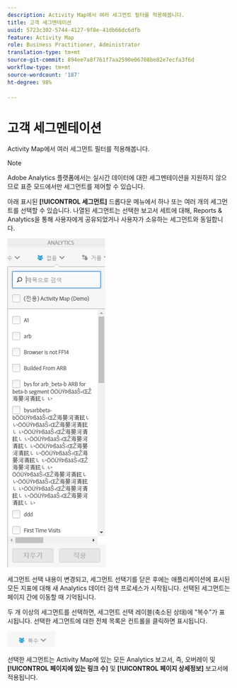 ```yaml
---
description: Activity Map에서 여러 세그먼트 필터를 적용해봅니다.
title: 고객 세그멘테이션
uuid: 5723c302-5744-4127-9f8e-41db66dc6dfb
feature: Activity Map
role: Business Practitioner, Administrator
translation-type: tm+mt
source-git-commit: 894ee7a8f761f7aa2590e06708be82e7ecfa3f6d
workflow-type: tm+mt
source-wordcount: '187'
ht-degree: 98%

---
```



# 고객 세그멘테이션

Activity Map에서 여러 세그먼트 필터를 적용해봅니다.

>[!NOTE]
>
>Adobe Analytics 플랫폼에서는 실시간 데이터에 대한 세그멘테이션을 지원하지 않으므로 표준 모드에서만 세그먼트를 제어할 수 있습니다.

아래 표시된 **[!UICONTROL 세그먼트]** 드롭다운 메뉴에서 하나 또는 여러 개의 세그먼트를 선택할 수 있습니다. 나열된 세그먼트는 선택한 보고서 세트에 대해, Reports &amp; Analytics을 통해 사용자에게 공유되었거나 사용자가 소유하는 세그먼트와 동일합니다.

![](assets/segments.png)

세그먼트 선택 내용이 변경되고, 세그먼트 선택기를 닫은 후에는 애플리케이션에 표시된 모든 지표에 대해 새 Analytics 데이터 검색 프로세스가 시작됩니다. 선택된 세그먼트는 페이지 간에 이동할 때 기억됩니다.

두 개 이상의 세그먼트를 선택하면, 세그먼트 선택 레이블(축소된 상태)에 &quot;복수&quot;가 표시됩니다. 선택한 세그먼트에 대한 전체 목록은 컨트롤을 클릭하면 표시됩니다.

![](assets/two_segments.png)

선택한 세그먼트는 Activity Map에 있는 모든 Analytics 보고서, 즉, 오버레이 및 **[!UICONTROL 페이지에 있는 링크 수]** 및 **[!UICONTROL 페이지 상세정보]** 보고서에 적용됩니다.
